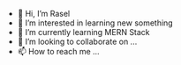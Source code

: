 - 👋 Hi, I’m Rasel
- 👀 I’m interested in learning new something
- 🌱 I’m currently learning MERN Stack
- 💞️ I’m looking to collaborate on ...
- 📫 How to reach me ...

<!---
devrasel24/devrasel24 is a ✨ special ✨ repository because its `README.md` (this file) appears on your GitHub profile.
You can click the Preview link to take a look at your changes.
--->
